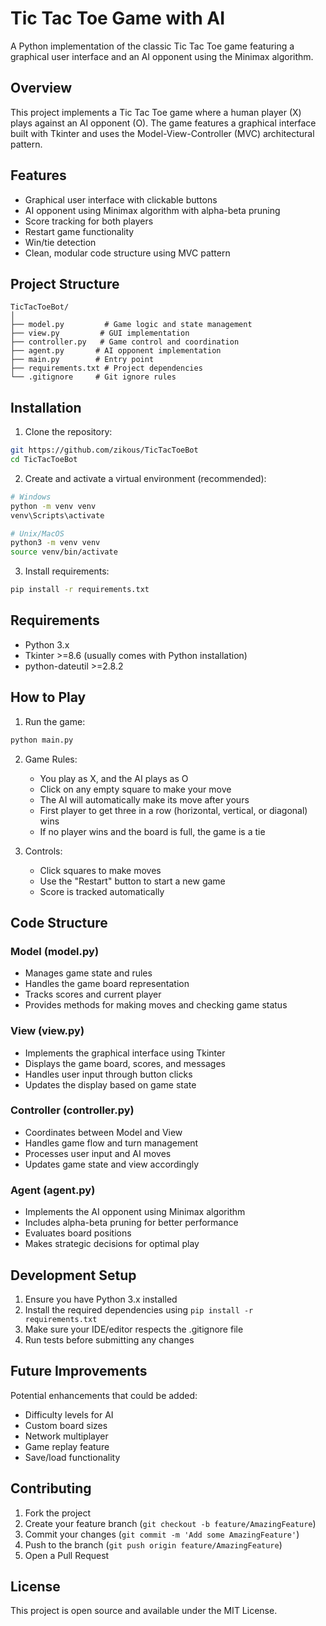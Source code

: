 # Tic Tac Toe Game with AI

A Python implementation of the classic Tic Tac Toe game featuring a graphical user interface and an AI opponent using the Minimax algorithm.

## Overview

This project implements a Tic Tac Toe game where a human player (X) plays against an AI opponent (O). The game features a graphical interface built with Tkinter and uses the Model-View-Controller (MVC) architectural pattern.

## Features

- Graphical user interface with clickable buttons
- AI opponent using Minimax algorithm with alpha-beta pruning
- Score tracking for both players
- Restart game functionality
- Win/tie detection
- Clean, modular code structure using MVC pattern

## Project Structure

```
TicTacToeBot/
│
├── model.py         # Game logic and state management
├── view.py         # GUI implementation
├── controller.py   # Game control and coordination
├── agent.py       # AI opponent implementation
├── main.py        # Entry point
├── requirements.txt # Project dependencies
└── .gitignore     # Git ignore rules
```

## Installation

1. Clone the repository:

```bash
git https://github.com/zikous/TicTacToeBot
cd TicTacToeBot
```

2. Create and activate a virtual environment (recommended):

```bash
# Windows
python -m venv venv
venv\Scripts\activate

# Unix/MacOS
python3 -m venv venv
source venv/bin/activate
```

3. Install requirements:

```bash
pip install -r requirements.txt
```

## Requirements

- Python 3.x
- Tkinter >=8.6 (usually comes with Python installation)
- python-dateutil >=2.8.2

## How to Play

1. Run the game:

```python
python main.py
```

2. Game Rules:

   - You play as X, and the AI plays as O
   - Click on any empty square to make your move
   - The AI will automatically make its move after yours
   - First player to get three in a row (horizontal, vertical, or diagonal) wins
   - If no player wins and the board is full, the game is a tie

3. Controls:
   - Click squares to make moves
   - Use the "Restart" button to start a new game
   - Score is tracked automatically

## Code Structure

### Model (model.py)

- Manages game state and rules
- Handles the game board representation
- Tracks scores and current player
- Provides methods for making moves and checking game status

### View (view.py)

- Implements the graphical interface using Tkinter
- Displays the game board, scores, and messages
- Handles user input through button clicks
- Updates the display based on game state

### Controller (controller.py)

- Coordinates between Model and View
- Handles game flow and turn management
- Processes user input and AI moves
- Updates game state and view accordingly

### Agent (agent.py)

- Implements the AI opponent using Minimax algorithm
- Includes alpha-beta pruning for better performance
- Evaluates board positions
- Makes strategic decisions for optimal play

## Development Setup

1. Ensure you have Python 3.x installed
2. Install the required dependencies using `pip install -r requirements.txt`
3. Make sure your IDE/editor respects the .gitignore file
4. Run tests before submitting any changes

## Future Improvements

Potential enhancements that could be added:

- Difficulty levels for AI
- Custom board sizes
- Network multiplayer
- Game replay feature
- Save/load functionality

## Contributing

1. Fork the project
2. Create your feature branch (`git checkout -b feature/AmazingFeature`)
3. Commit your changes (`git commit -m 'Add some AmazingFeature'`)
4. Push to the branch (`git push origin feature/AmazingFeature`)
5. Open a Pull Request

## License

This project is open source and available under the MIT License.
